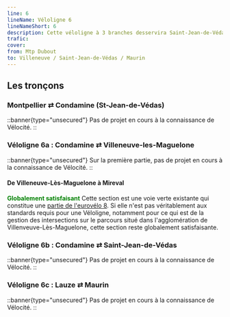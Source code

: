 ```yaml
---
line: 6
lineName: Véloligne 6
lineNameShort: 6
description: Cette véloligne à 3 branches desservira Saint-Jean-de-Védas, Villeneuve-les-Maguelone et Maurin
trafic:
cover:
from: Mtp Dubout
to: Villeneuve / Saint-Jean-de-Védas / Maurin
---
```


## Les tronçons

### Montpellier ⇄ Condamine (St-Jean-de-Védas)

::banner{type="unsecured"}
Pas de projet en cours à la connaissance de Vélocité.
::

### Véloligne 6a : Condamine ⇄ Villeneuve-les-Maguelone

::banner{type="unsecured"}
Sur la première partie, pas de projet en cours à la connaissance de Vélocité.
::
#### De Villeneuve-Lès-Maguelone à Mireval
<span style="color:green;font-weight:bold">Globalement satisfaisant</span> Cette section est une voie verte existante qui constitue une <a href="https://fr.eurovelo.com/ev8/escape-in-french-southern-lands">partie de l'eurovélo 8</a>. Si elle n'est pas véritablement aux standards requis pour une Véloligne, notamment pour ce qui est de la gestion des intersections sur le parcours situé dans l'agglomération de Villenveuve-Lès-Maguelone, cette section reste globalement satisfaisante.

### Véloligne 6b : Condamine ⇄ Saint-Jean-de-Védas

::banner{type="unsecured"}
Pas de projet en cours à la connaissance de Vélocité.
::

### Véloligne 6c : Lauze ⇄ Maurin

::banner{type="unsecured"}
Pas de projet en cours à la connaissance de Vélocité.
::